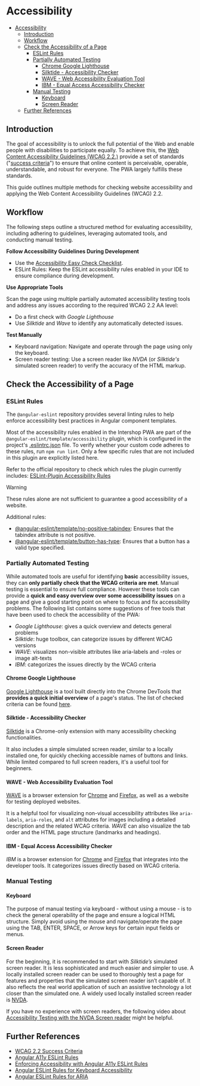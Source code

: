 <!--
kb_guide
kb_pwa
kb_everyone
kb_sync_latest_only
-->

# Accessibility

- [Accessibility](#accessibility)
  - [Introduction](#introduction)
  - [Workflow](#workflow)
  - [Check the Accessibility of a Page](#check-the-accessibility-of-a-page)
    - [ESLint Rules](#eslint-rules)
    - [Partially Automated Testing](#partially-automated-testing)
      - [Chrome Google Lighthouse](#chrome-google-lighthouse)
      - [Silktide - Accessibility Checker](#silktide---accessibility-checker)
      - [WAVE - Web Accessibility Evaluation Tool](#wave---web-accessibility-evaluation-tool)
      - [IBM - Equal Access Accessibility Checker](#ibm---equal-access-accessibility-checker)
    - [Manual Testing](#manual-testing)
      - [Keyboard](#keyboard)
      - [Screen Reader](#screen-reader)
  - [Further References](#further-references)

## Introduction

The goal of accessibility is to unlock the full potential of the Web and enable people with disabilities to participate equally.
To achieve this, the [Web Content Accessibility Guidelines (WCAG 2.2.)](https://wcagcom.wpenginepowered.com/resource/what-is-wcag/) provide a set of standards ("[success criteria](https://www.w3.org/WAI/WCAG22/Understanding/)") to ensure that online content is perceivable, operable, understandable, and robust for everyone.
The PWA largely fulfills these standards.

This guide outlines multiple methods for checking website accessibility and applying the Web Content Accessibility Guidelines (WCAG) 2.2.

## Workflow

The following steps outline a structured method for evaluating accessibility, including adhering to guidelines, leveraging automated tools, and conducting manual testing.

**Follow Accessibility Guidelines During Development**

- Use the [Accessibility Easy Check Checklist](accessibility-easy-check.md).
- ESLint Rules: Keep the ESLint accessibility rules enabled in your IDE to ensure compliance during development.

**Use Appropriate Tools**

Scan the page using multiple partially automated accessibility testing tools and address any issues according to the required WCAG 2.2 AA level:

- Do a first check with _Google Lighthouse_
- Use _Silktide_ and _Wave_ to identify any automatically detected issues.

**Test Manually**

- Keyboard navigation: Navigate and operate through the page using only the keyboard.
- Screen reader testing: Use a screen reader like _NVDA_ (or _Silktide's_ simulated screen reader) to verify the accuracy of the HTML markup.

## Check the Accessibility of a Page

### ESLint Rules

The `@angular-eslint` repository provides several linting rules to help enforce accessibility best practices in Angular component templates.

Most of the accessibility rules enabled in the Intershop PWA are part of the `@angular-eslint/template/accessibility` plugin, which is configured in the project's [.eslintrc.json](../../.eslintrc.json) file.
To verify whether your custom code adheres to these rules, run `npm run lint`.
Only a few specific rules that are not included in this plugin are explicitly listed here.

Refer to the official repository to check which rules the plugin currently includes: [ESLint-Plugin Accessibility Rules](https://github.com/angular-eslint/angular-eslint/blob/main/packages/eslint-plugin-template/src/configs/accessibility.json)

> [!WARNING]
> These rules alone are not sufficient to guarantee a good accessibility of a website.

Additional rules:

- [@angular-eslint/template/no-positive-tabindex](https://github.com/angular-eslint/angular-eslint/blob/main/packages/eslint-plugin-template/docs/rules/no-positive-tabindex.md): Ensures that the tabindex attribute is not positive.
- [@angular-eslint/template/button-has-type](https://github.com/angular-eslint/angular-eslint/blob/main/packages/eslint-plugin-template/docs/rules/button-has-type.md): Ensures that a button has a valid type specified.

### Partially Automated Testing

While automated tools are useful for identifying **basic** accessibility issues, they can **only partially check that the WCAG criteria are met**.
Manual testing is essential to ensure full compliance.
However these tools can provide a **quick and easy overview over some accessibility issues** on a page and give a good starting point on where to focus and fix accessibility problems.
The following list contains some suggestions of free tools that have been used to check the accessibility of the PWA:

- _Google Lighthouse_: gives a quick overview and detects general problems
- _Silktide_: huge toolbox, can categorize issues by different WCAG versions
- _WAVE_: visualizes non-visible attributes like aria-labels and -roles or image alt-texts
- _IBM_: categorizes the issues directly by the WCAG criteria

#### Chrome Google Lighthouse

[Google Lighthouse](https://developer.chrome.com/docs/lighthouse) is a tool built directly into the Chrome DevTools that **provides a quick initial overview** of a page's status.
The list of checked criteria can be found [here](https://developer.chrome.com/docs/lighthouse/accessibility/scoring).

#### Silktide - Accessibility Checker

[Silktide](https://chromewebstore.google.com/detail/silktide-accessibility-ch/mpobacholfblmnpnfbiomjkecoojakah) is a Chrome-only extension with many accessibility checking functionalities.

It also includes a simple simulated screen reader, similar to a locally installed one, for quickly checking accessible names of buttons and links.
While limited compared to full screen readers, it's a useful tool for beginners.

#### WAVE - Web Accessibility Evaluation Tool

[WAVE](https://wave.webaim.org/) is a browser extension for [Chrome](https://chromewebstore.google.com/detail/wave-evaluation-tool/jbbplnpkjmmeebjpijfedlgcdilocofh) and [Firefox](https://addons.mozilla.org/en-US/firefox/addon/wave-accessibility-tool/), as well as a website for testing deployed websites.

It is a helpful tool for visualizing non-visual accessibility attributes like `aria-labels`, `aria-roles`, and `alt` attributes for images including a detailed description and the related WCAG criteria. _WAVE_ can also visualize the tab order and the HTML page structure (landmarks and headings).

#### IBM - Equal Access Accessibility Checker

_IBM_ is a browser extension for [Chrome](https://chromewebstore.google.com/detail/ibm-equal-access-accessib/lkcagbfjnkomcinoddgooolagloogehp) and [Firefox](https://addons.mozilla.org/en-US/firefox/addon/accessibility-checker/) that integrates into the developer tools.
It categorizes issues directly based on WCAG criteria.

### Manual Testing

#### Keyboard

The purpose of manual testing via keyboard - without using a mouse - is to check the general operability of the page and ensure a logical HTML structure.
Simply avoid using the mouse and navigate/operate the page using the TAB, ENTER, SPACE, or Arrow keys for certain input fields or menus.

#### Screen Reader

For the beginning, it is recommended to start with _Silktide’s_ simulated screen reader.
It is less sophisticated and much easier and simpler to use.
A locally installed screen reader can be used to thoroughly test a page for features and properties that the simulated screen reader isn’t capable of.
It also reflects the real world application of such an assistive technology a lot closer than the simulated one.
A widely used locally installed screen reader is [NVDA](https://www.nvaccess.org/download/).

If you have no experience with screen readers, the following video about [Accessibility Testing with the NVDA Screen reader](https://www.youtube.com/watch?v=Vx1vSd5uYS8) might be helpful.

## Further References

- [WCAG 2.2 Success Criteria](https://www.w3.org/WAI/WCAG22/Understanding/)
- [Angular A11y ESLint Rules](https://dev.to/bitovi/angular-a11y-eslint-rules-2fjc)
- [Enforcing Accessibility with Angular A11y ESLint Rules](https://www.bitovi.com/blog/angular-a11y-eslint-rules)
- [Angular ESLint Rules for Keyboard Accessibility](https://dev.to/angular/angular-eslint-rules-for-keyboard-accessibility-236f)
- [Angular ESLint Rules for ARIA](https://dev.to/angular/angular-eslint-rules-for-aria-3ba1)
